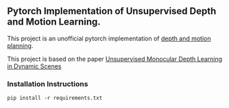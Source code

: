 ## Pytorch Implementation of Unsupervised Depth and Motion Learning.

This project is an unofficial pytorch implementation of [depth and motion planning](https://github.com/google-research/google-research/tree/master/depth_and_motion_learning).

This project is based on the paper [Unsupervised Monocular Depth Learning in Dynamic Scenes](https://arxiv.org/abs/2010.16404)

### Installation Instructions
    pip install -r requirements.txt

